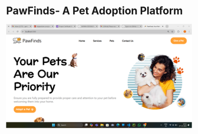 # PawFinds- A Pet Adoption Platform

![screenshot one](https://github.com/GARIMA-DESIGN/PawFinds/blob/57962dd4c2e28368475c9691b6f42dcb0afe2e78/screenshots/Screenshot%20(510).png)
